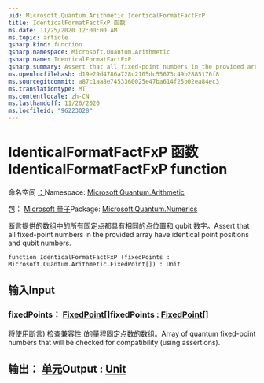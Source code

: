 ```yaml
---
uid: Microsoft.Quantum.Arithmetic.IdenticalFormatFactFxP
title: IdenticalFormatFactFxP 函数
ms.date: 11/25/2020 12:00:00 AM
ms.topic: article
qsharp.kind: function
qsharp.namespace: Microsoft.Quantum.Arithmetic
qsharp.name: IdenticalFormatFactFxP
qsharp.summary: Assert that all fixed-point numbers in the provided array have identical point positions and qubit numbers.
ms.openlocfilehash: d19e29d4786a728c2105dc55673c49b2885176f8
ms.sourcegitcommit: a87c1aa8e7453360025e47ba614f25b02ea84ec3
ms.translationtype: MT
ms.contentlocale: zh-CN
ms.lasthandoff: 11/26/2020
ms.locfileid: "96223028"
---
```

# <a name="identicalformatfactfxp-function"></a><span data-ttu-id="ca81f-102">IdenticalFormatFactFxP 函数</span><span class="sxs-lookup"><span data-stu-id="ca81f-102">IdenticalFormatFactFxP function</span></span>

<span data-ttu-id="ca81f-103">命名空间 [：](xref:Microsoft.Quantum.Arithmetic)</span><span class="sxs-lookup"><span data-stu-id="ca81f-103">Namespace: [Microsoft.Quantum.Arithmetic](xref:Microsoft.Quantum.Arithmetic)</span></span>

<span data-ttu-id="ca81f-104">包： [Microsoft 量子](https://nuget.org/packages/Microsoft.Quantum.Numerics)</span><span class="sxs-lookup"><span data-stu-id="ca81f-104">Package: [Microsoft.Quantum.Numerics](https://nuget.org/packages/Microsoft.Quantum.Numerics)</span></span>


<span data-ttu-id="ca81f-105">断言提供的数组中的所有固定点都具有相同的点位置和 qubit 数字。</span><span class="sxs-lookup"><span data-stu-id="ca81f-105">Assert that all fixed-point numbers in the provided array have identical point positions and qubit numbers.</span></span>

```qsharp
function IdenticalFormatFactFxP (fixedPoints : Microsoft.Quantum.Arithmetic.FixedPoint[]) : Unit
```


## <a name="input"></a><span data-ttu-id="ca81f-106">输入</span><span class="sxs-lookup"><span data-stu-id="ca81f-106">Input</span></span>

### <a name="fixedpoints--fixedpoint"></a><span data-ttu-id="ca81f-107">fixedPoints： [FixedPoint](xref:Microsoft.Quantum.Arithmetic.FixedPoint)[]</span><span class="sxs-lookup"><span data-stu-id="ca81f-107">fixedPoints : [FixedPoint](xref:Microsoft.Quantum.Arithmetic.FixedPoint)[]</span></span>

<span data-ttu-id="ca81f-108">将使用断言) 检查兼容性 (的量程固定点数的数组。</span><span class="sxs-lookup"><span data-stu-id="ca81f-108">Array of quantum fixed-point numbers that will be checked for compatibility (using assertions).</span></span>



## <a name="output--unit"></a><span data-ttu-id="ca81f-109">输出： [单元](xref:microsoft.quantum.lang-ref.unit)</span><span class="sxs-lookup"><span data-stu-id="ca81f-109">Output : [Unit](xref:microsoft.quantum.lang-ref.unit)</span></span>


